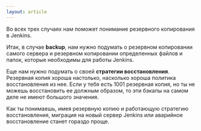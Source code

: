 ```yaml
---
layout: article
---
```

Во всех трех случаях нам поможет понимание резервного копирования в Jenkins.

Итак, в случае **backup**, нам нужно подумать о резервном копировании самого сервера и резервном копировании определенных файлов и папок, которые необходимы для работы Jenkins.

Еще нам нужно подумать о своей **стратегии восстановления**. Резервная копия хороша настолько, насколько хороша политика восстановления из нее. Если у тебя есть 1001 резервная копия, но ты не можешь восстановить ее должным образом, то эти бэкапы на самом деле не имеют большого значения.

Как ты понимаешь, имея резервную копию и работающую стратегию восстановления, миграция на новый сервер Jenkins или аварийное восстановление станет гораздо проще.
